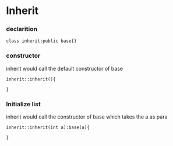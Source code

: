 # Inherit

### declarition
```
class inherit:public base{}
```

### constructor

inherit would call the default constructor of base

```
inherit::inherit(){
 
}
```

### Initialize list

inherit would call the constructor of base which takes the a as para

```
inherit::inherit(int a):base(a){
  
}
```
